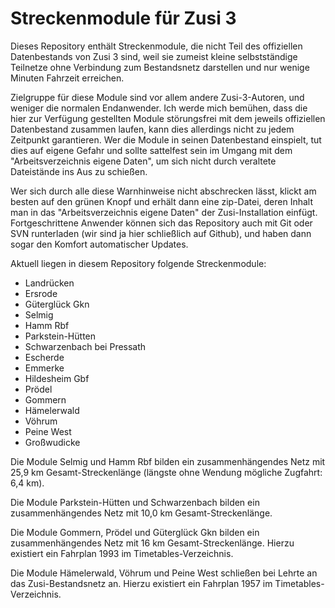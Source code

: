 ﻿# Streckenmodule für Zusi 3

Dieses Repository enthält Streckenmodule, die nicht Teil des offiziellen Datenbestands von Zusi 3 sind, weil sie zumeist kleine selbstständige Teilnetze ohne Verbindung zum Bestandsnetz darstellen und nur wenige Minuten Fahrzeit erreichen.

Zielgruppe für diese Module sind vor allem andere Zusi-3-Autoren, und weniger die normalen Endanwender.
Ich werde mich bemühen, dass die hier zur Verfügung gestellten Module störungsfrei mit dem jeweils offiziellen Datenbestand zusammen laufen, kann dies allerdings nicht zu jedem Zeitpunkt garantieren. Wer die Module in seinen Datenbestand einspielt, tut dies auf eigene Gefahr und sollte sattelfest sein im Umgang mit dem "Arbeitsverzeichnis eigene Daten", um sich nicht durch veraltete Dateistände ins Aus zu schießen.

Wer sich durch alle diese Warnhinweise nicht abschrecken lässt, klickt am besten auf den grünen Knopf und erhält dann eine zip-Datei, deren Inhalt man in das "Arbeitsverzeichnis eigene Daten" der Zusi-Installation einfügt. Fortgeschrittene Anwender können sich das Repository auch mit Git oder SVN runterladen (wir sind ja hier schließlich auf Github), und haben dann sogar den Komfort automatischer Updates.

Aktuell liegen in diesem Repository folgende Streckenmodule:

* Landrücken
* Ersrode
* Güterglück Gkn
* Selmig
* Hamm Rbf
* Parkstein-Hütten
* Schwarzenbach bei Pressath
* Escherde
* Emmerke
* Hildesheim Gbf
* Prödel
* Gommern
* Hämelerwald
* Vöhrum
* Peine West
* Großwudicke

Die Module Selmig und Hamm Rbf bilden ein zusammenhängendes Netz mit 25,9 km Gesamt-Streckenlänge (längste ohne Wendung mögliche Zugfahrt: 6,4 km).

Die Module Parkstein-Hütten und Schwarzenbach bilden ein zusammenhängendes Netz mit 10,0 km Gesamt-Streckenlänge.

Die Module Gommern, Prödel und Güterglück Gkn bilden ein zusammenhängendes Netz mit 16 km Gesamt-Streckenlänge. Hierzu existiert ein Fahrplan 1993 im Timetables-Verzeichnis.

Die Module Hämelerwald, Vöhrum und Peine West schließen bei Lehrte an das Zusi-Bestandsnetz an. Hierzu existiert ein Fahrplan 1957 im Timetables-Verzeichnis.

